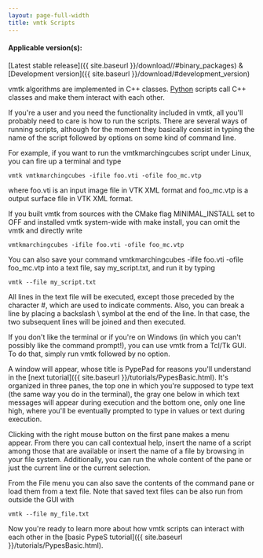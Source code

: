 ```yaml
---
layout: page-full-width
title: vmtk Scripts
---
```


#### Applicable version(s): 
[Latest stable release]({{ site.baseurl }}/download//#binary_packages) & [Development version]({{ site.baseurl }}/download/#development_version)

vmtk algorithms are implemented in C++ classes. [Python](http://www.python.org) scripts call C++ classes and make them interact with each other.

If you're a user and you need the functionality included in vmtk, all you'll probably need to care is how to run the scripts. There are several ways of running scripts, although for the moment they basically consist in typing the name of the script followed by options on some kind of command line.

For example, if you want to run the vmtkmarchingcubes script under Linux, you can fire up a terminal and type

    vmtk vmtkmarchingcubes -ifile foo.vti -ofile foo_mc.vtp

where foo.vti is an input image file in VTK XML format and foo_mc.vtp is a output surface file in VTK XML format.

If you built vmtk from sources with the CMake flag MINIMAL_INSTALL set to OFF and installed vmtk system-wide with make install, you can omit the vmtk and directly write

    vmtkmarchingcubes -ifile foo.vti -ofile foo_mc.vtp

You can also save your command vmtkmarchingcubes -ifile foo.vti -ofile foo_mc.vtp into a text file, say my_script.txt, and run it by typing

    vmtk --file my_script.txt

All lines in the text file will be executed, except those preceded by the character #, which are used to indicate comments. Also, you can break a line by placing a backslash \ symbol at the end of the line. In that case, the two subsequent lines will be joined and then executed.

If you don't like the terminal or if you're on Windows (in which you can't possibly like the command prompt!), you can use vmtk from a Tcl/Tk GUI. To do that, simply run vmtk followed by no option.

A window will appear, whose title is PypePad for reasons you'll understand in the [next tutorial]({{ site.baseurl }}/tutorials/PypesBasic.html). It's organized in three panes, the top one in which you're supposed to type text (the same way you do in the terminal), the gray one below in which text messages will appear during execution and the bottom one, only one line high, where you'll be eventually prompted to type in values or text during execution.

Clicking with the right mouse button on the first pane makes a menu appear. From there you can call contextual help, insert the name of a script among those that are available or insert the name of a file by browsing in your file system. Additionally, you can run the whole content of the pane or just the current line or the current selection.

From the File menu you can also save the contents of the command pane or load them from a text file. Note that saved text files can be also run from outside the GUI with

    vmtk --file my_file.txt

Now you're ready to learn more about how vmtk scripts can interact with each other in the [basic PypeS tutorial]({{ site.baseurl }}/tutorials/PypesBasic.html). 
